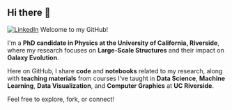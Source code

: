 ## Hi there 👋

[![LinkedIn](https://img.shields.io/badge/LinkedIn-Profile-blue)](https://www.linkedin.com/in/sina-taamoli-a49b44b6/)
Welcome to my GitHub!

I'm a **PhD candidate in Physics at the University of California, Riverside**, where my research focuses on **Large-Scale Structures** and their impact on **Galaxy Evolution**.

Here on GitHub, I share **code** and **notebooks** related to my research, along with **teaching materials** from courses I’ve taught in **Data Science**, **Machine Learning**, **Data Visualization**, and **Computer Graphics** at **UC Riverside**.

Feel free to explore, fork, or connect!

<!--
**sinataamoli/SinaTaamoli** is a ✨ _special_ ✨ repository because its `README.md` (this file) appears on your GitHub profile.

Here are some ideas to get you started:

- 🔭 I’m currently working on ...
- 🌱 I’m currently learning ...
- 👯 I’m looking to collaborate on ...
- 🤔 I’m looking for help with ...
- 💬 Ask me about ...
- 📫 How to reach me: ...
- 😄 Pronouns: ...
- ⚡ Fun fact: ...
-->

